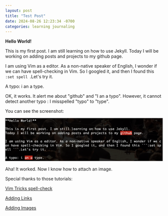 ```yaml
---
layout: post
title: "Test Post"
date: 2024-08-26 12:23:34 -0700
categories: learning journaling 
---
```

**Hello World!**

This is my first post. I am still learning on how to use Jekyll.
Today I will be working on adding posts and projects to my github page.

I am using Vim as a editor. As a non-native speaker of English, I wonder if we can have spell-checking in Vim. So I googled it, and then I found this ```:set spell ```.Let's try it.

A typo: i an a type.

OK, it works. It alert me about "github" and "I an a typo". However, it cannot detect another typo : I misspelled "typo" to "type".  

You can see the screenshot:

![spell-check](/assets/spell-check.png)

Aha! It worked. Now I know how to attach an image.

Special thanks to those tutorials:

[Vim Tricks spell-check](https://vimtricks.com/p/vim-spell-check/)

[Adding Links](https://github.github.com/gfm/#links)

[Adding Images](https://stackoverflow.com/questions/40197197/how-can-i-display-an-image-in-a-post-on-a-blog-powered-by-jekyll)

